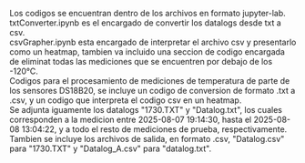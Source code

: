 Los codigos se encuentran dentro de los archivos en formato jupyter-lab.<br />
txtConverter.ipynb es el encargado de convertir los datalogs desde txt a csv.<br />
csvGrapher.ipynb esta encargado de interpretar el archivo csv y presentarlo como un heatmap, tambien va incluido una seccion de codigo encargada de eliminat todas las mediciones que se encuentren por debajo de los -120°C.<br />
Codigos para el procesamiento de mediciones de temperatura de parte de los sensores DS18B20, se incluye un codigo de conversion de formato .txt a .csv, y un codigo que interpreta el codigo csv en un heatmap.<br />
Se adjunta iguamente los datalogs "1730.TXT" y "Datalog.txt", los cuales corresponden a la medicion entre 2025-08-07 19:14:30, hasta el 2025-08-08 13:04:22, y a todo el resto de mediciones de prueba, respectivamente.<br />
Tambien se incluye los archivos de salida, en formato .csv, "Datalog.csv" para "1730.TXT" y "Datalog_A.csv" para "datalog.txt".<br />
